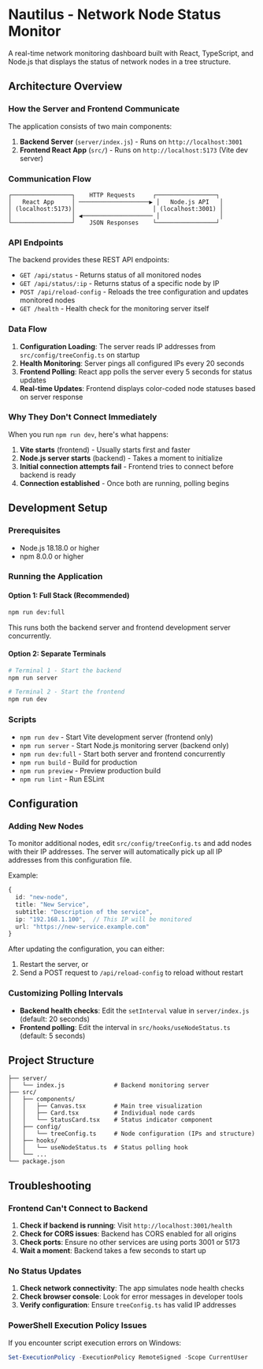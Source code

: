 # Nautilus - Network Node Status Monitor

A real-time network monitoring dashboard built with React, TypeScript, and Node.js that displays the status of network nodes in a tree structure.

## Architecture Overview

### How the Server and Frontend Communicate

The application consists of two main components:

1. **Backend Server** (`server/index.js`) - Runs on `http://localhost:3001`
2. **Frontend React App** (`src/`) - Runs on `http://localhost:5173` (Vite dev server)

### Communication Flow

```
┌─────────────────┐    HTTP Requests     ┌─────────────────┐
│   React App     │ ────────────────────▶ │   Node.js API   │
│ (localhost:5173)│                      │ (localhost:3001) │
│                 │ ◀──────────────────── │                 │
└─────────────────┘    JSON Responses    └─────────────────┘
```

### API Endpoints

The backend provides these REST API endpoints:

- `GET /api/status` - Returns status of all monitored nodes
- `GET /api/status/:ip` - Returns status of a specific node by IP
- `POST /api/reload-config` - Reloads the tree configuration and updates monitored nodes
- `GET /health` - Health check for the monitoring server itself

### Data Flow

1. **Configuration Loading**: The server reads IP addresses from `src/config/treeConfig.ts` on startup
2. **Health Monitoring**: Server pings all configured IPs every 20 seconds
3. **Frontend Polling**: React app polls the server every 5 seconds for status updates
4. **Real-time Updates**: Frontend displays color-coded node statuses based on server response

### Why They Don't Connect Immediately

When you run `npm run dev`, here's what happens:

1. **Vite starts** (frontend) - Usually starts first and faster
2. **Node.js server starts** (backend) - Takes a moment to initialize
3. **Initial connection attempts fail** - Frontend tries to connect before backend is ready
4. **Connection established** - Once both are running, polling begins

## Development Setup

### Prerequisites
- Node.js 18.18.0 or higher
- npm 8.0.0 or higher

### Running the Application

#### Option 1: Full Stack (Recommended)
```bash
npm run dev:full
```
This runs both the backend server and frontend development server concurrently.

#### Option 2: Separate Terminals
```bash
# Terminal 1 - Start the backend
npm run server

# Terminal 2 - Start the frontend
npm run dev
```

### Scripts

- `npm run dev` - Start Vite development server (frontend only)
- `npm run server` - Start Node.js monitoring server (backend only)
- `npm run dev:full` - Start both server and frontend concurrently
- `npm run build` - Build for production
- `npm run preview` - Preview production build
- `npm run lint` - Run ESLint

## Configuration

### Adding New Nodes

To monitor additional nodes, edit `src/config/treeConfig.ts` and add nodes with their IP addresses. The server will automatically pick up all IP addresses from this configuration file.

Example:
```typescript
{
  id: "new-node",
  title: "New Service",
  subtitle: "Description of the service",
  ip: "192.168.1.100",  // This IP will be monitored
  url: "https://new-service.example.com"
}
```

After updating the configuration, you can either:
1. Restart the server, or
2. Send a POST request to `/api/reload-config` to reload without restart

### Customizing Polling Intervals

- **Backend health checks**: Edit the `setInterval` value in `server/index.js` (default: 20 seconds)
- **Frontend polling**: Edit the interval in `src/hooks/useNodeStatus.ts` (default: 5 seconds)

## Project Structure

```
├── server/
│   └── index.js              # Backend monitoring server
├── src/
│   ├── components/
│   │   ├── Canvas.tsx        # Main tree visualization
│   │   ├── Card.tsx          # Individual node cards
│   │   └── StatusCard.tsx    # Status indicator component
│   ├── config/
│   │   └── treeConfig.ts     # Node configuration (IPs and structure)
│   ├── hooks/
│   │   └── useNodeStatus.ts  # Status polling hook
│   └── ...
└── package.json
```

## Troubleshooting

### Frontend Can't Connect to Backend

1. **Check if backend is running**: Visit `http://localhost:3001/health`
2. **Check for CORS issues**: Backend has CORS enabled for all origins
3. **Check ports**: Ensure no other services are using ports 3001 or 5173
4. **Wait a moment**: Backend takes a few seconds to start up

### No Status Updates

1. **Check network connectivity**: The app simulates node health checks
2. **Check browser console**: Look for error messages in developer tools
3. **Verify configuration**: Ensure `treeConfig.ts` has valid IP addresses

### PowerShell Execution Policy Issues

If you encounter script execution errors on Windows:
```powershell
Set-ExecutionPolicy -ExecutionPolicy RemoteSigned -Scope CurrentUser
```
